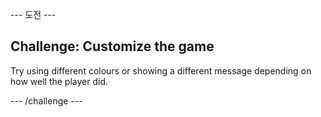 \--- 도전 \---

## Challenge: Customize the game

Try using different colours or showing a different message depending on how well the player did.

\--- /challenge \---